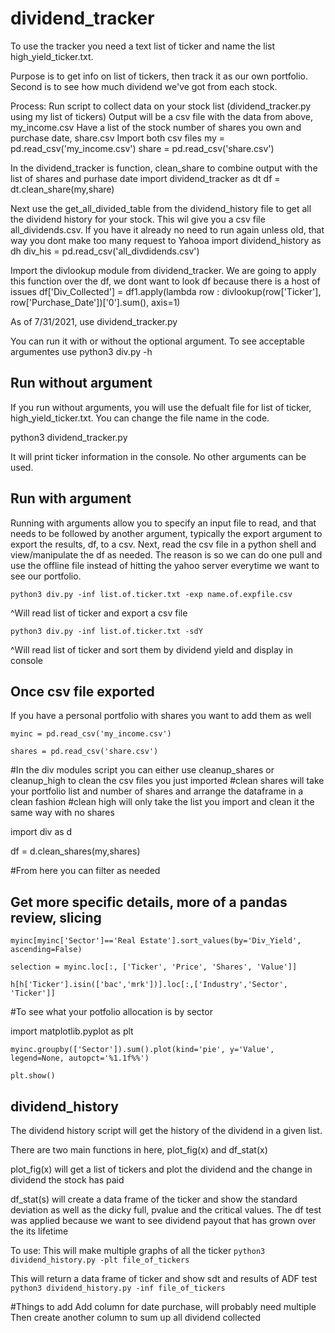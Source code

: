 # dividend_tracker
To use the tracker you need a text list of ticker and name the list high_yield_ticker.txt. 

Purpose is to get info on list of tickers, then track it as our own portfolio. Second is to see how much dividend we've got from each stock.

Process:
Run script to collect data on your stock list (dividend_tracker.py using my list of tickers)
Output will be a csv file with the data from above, my_income.csv
Have a list of the stock number of shares you own and purchase date, share.csv
Import both csv files
  my = pd.read_csv('my_income.csv')
  share = pd.read_csv('share.csv')

In the dividend_tracker is function, clean_share to combine output with the list of shares and purhase date
  import dividend_tracker as dt
  df = dt.clean_share(my,share)

Next use the get_all_divided_table from the dividend_history file to get all the dividend history for your stock. This wil give you a csv file
  all_dividends.csv. If you have it already no need to run again unless old, that way you dont make too many request to Yahooa
  import dividend_history as dh
  div_his = pd.read_csv('all_divdidends.csv')

Import the divlookup module from dividend_tracker. We are going to apply this function over the df, we dont want to look df because there is a host of issues
  df['Div_Collected'] = df1.apply(lambda row : divlookup(row['Ticker'], row['Purchase_Date'])['0'].sum(), axis=1)

As of 7/31/2021, use dividend_tracker.py 

You can run it with or without the optional argument. To see acceptable argumentes use python3 div.py -h

## Run without argument 
If you run without arguments, you will use the defualt file for list of ticker, high_yield_ticker.txt. You can change the file name in the code.

python3 dividend_tracker.py
  
It will print ticker information in the console. No other arguments can be used.

## Run with argument
Running with arguments allow you to specify an input file to read, and that needs to be followed by another  argument, typically 
the export argument to export the results, df, to a csv. Next, read the csv file in a python shell and view/manipulate the df as needed. 
The reason is so we can do one pull and use the offline file instead of hitting the yahoo server everytime we want to see our portfolio.

`python3 div.py -inf list.of.ticker.txt -exp name.of.expfile.csv`

^Will read list of ticker and export a csv file

`python3 div.py -inf list.of.ticker.txt -sdY`

^Will read list of ticker and sort them by dividend yield and display in console

## Once csv file exported
If you have a personal portfolio with shares you want to add them as well

`myinc = pd.read_csv('my_income.csv')`

`shares = pd.read_csv('share.csv')`

#In the div modules script you can either use cleanup_shares or cleanup_high to clean the csv files you just imported
#clean shares will take your portfolio list and number of shares and arrange the dataframe in a clean fashion
#clean high will only take the list you import and clean it the same way with no shares

import div as d

df = d.clean_shares(my,shares)

#From here you can filter as needed

## Get more specific details, more of a pandas review, slicing
`myinc[myinc['Sector']=='Real Estate'].sort_values(by='Div_Yield', ascending=False)`

`selection = myinc.loc[:, ['Ticker', 'Price', 'Shares', 'Value']]`

`h[h['Ticker'].isin(['bac','mrk'])].loc[:,['Industry','Sector', 'Ticker']]`

#To see what your potfolio allocation is by sector

import matplotlib.pyplot as plt

`myinc.groupby(['Sector']).sum().plot(kind='pie', y='Value', legend=None, autopct='%1.1f%%')`

`plt.show()`

## dividend_history
The dividend history script will get the history of the dividend in a given list. 

There are two main functions in here, plot_fig(x) and df_stat(x)

plot_fig(x) will get a list of tickers and plot the dividend and the change in dividend the stock has paid

df_stat(s) will create a data frame of the ticker and show the standard deviation as well as the dicky full, pvalue and the critical values. The df test was applied because we want to see dividend payout that has grown over the its lifetime

To use:
This will make multiple graphs of all the ticker
`python3 dividend_history.py -plt file_of_tickers` 


This will return a data frame of ticker and show sdt and results of ADF test
`python3 dividend_history.py -inf file_of_tickers` 

#Things to add
Add column for date purchase, will probably need multiple
Then create another column to sum up all dividend collected
